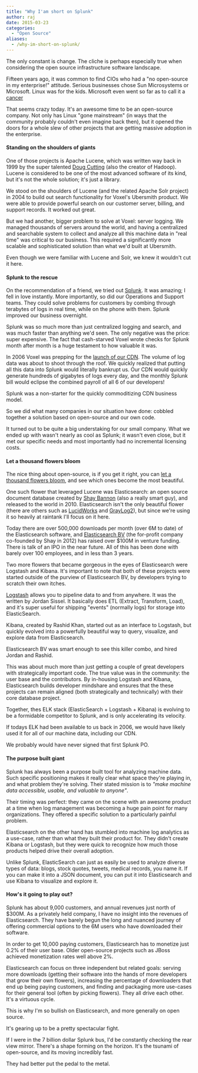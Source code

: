 ```yaml
---
title: "Why I'am short on Splunk"
author: raj
date: 2015-03-23
categories:
  - "Open Source"
aliases:
  - /why-im-short-on-splunk/
---
```


The only constant is change. The cliche is perhaps especially true when considering the open source infrastructure software landscape.

Fifteen years ago, it was common to find CIOs who had a "no open-source in my enterprise!" attitude. Serious businesses chose Sun Microsystems or Microsoft. Linux was for the kids. Microsoft even went so far as to call it a [cancer](http://www.theregister.co.uk/2001/06/02/ballmer_linux_is_a_cancer/)

That seems crazy today. It's an awesome time to be an open-source company. Not only has Linux "gone mainstream" (in ways that the community probably couldn't even imagine back then), but it opened the doors for a whole slew of other projects that are getting massive adoption in the enterprise.

#### Standing on the shoulders of giants

One of those projects is Apache Lucene, which was written way back in 1999 by the super talented [Doug Cutting](http://en.wikipedia.org/wiki/Doug_Cutting) (also the creator of Hadoop). Lucene is  considered to be one of the most advanced software of its kind, but it's not the whole solution; it's just a library.

We stood on the shoulders of Lucene (and the related Apache Solr project) in 2004 to build out search functionality for Voxel's Ubersmith product. We were able to provide powerful search on our customer server, billing, and support records. It worked out great.

But we had another, bigger problem to solve at Voxel: server logging. We managed thousands of servers around the world, and having a centralized and searchable system to collect and analyze all this machine data in "real time" was critical to our business. This required a significantly more scalable and sophisticated solution than what we'd built at Ubersmith.

Even though we were familiar with Lucene and Solr, we knew it wouldn't cut it here.

#### Splunk to the rescue

On the recommendation of a friend, we tried out <a href="http://www.splunk.com">Splunk</a>. It was amazing; I fell in love instantly. More importantly, so did our Operations and Support teams. They could solve problems for customers by combing through terabytes of logs in real time, while on the phone with them. Splunk improved our business overnight.

Splunk was so much more than just centralized logging and search, and was much faster than anything we'd seen. The only negative was the price: super expensive. The fact that cash-starved Voxel wrote checks for Splunk month after month is a huge testament to how valuable it was.

In 2006 Voxel was prepping for the <a href=”https://gigaom.com/2008/04/28/voxel-cdn-s3-service/”>launch of our CDN</a>. The volume of log data was about to shoot through the roof. We quickly realized that putting all this data into Splunk would literally bankrupt us. Our CDN would quickly generate hundreds of gigabytes of logs every day, and the monthly Splunk bill would eclipse the combined payroll of all 6 of our developers!

Splunk was a non-starter for the quickly commoditizing CDN business model.

So we did what many companies in our situation have done: cobbled together a solution based on open-source and our own code.

It turned out to be quite a big understaking for our small company. What we ended up with wasn't nearly as cool as Splunk; it wasn't even close, but it met our specific needs and most importantly had no incremental licensing costs.

#### Let a thousand flowers bloom


The nice thing about open-source, is if you get it right, you can <a href=”http://www.cloudscaling.com/blog/company/open-source-heroes-brian-behlendorf”>let a thousand flowers bloom</a>, and see which ones become the most beautiful.

One such flower that leveraged Lucene was Elasticsearch: an open source document database created by <a href="http://www.thedudeabides.com">Shay Bannon</a> (also a really smart guy), and released to the world in 2010. Elasticsearch isn't the only  beautiful flower (there are others such as <a href="http://www.lucidworks.com">LucidWorks</a> and <a href="http://www.Graylog2.com">GrayLog2</a>), but since we're using it so heavily at raintank I'll focus on it here.

Today there are over 500,000 downloads per month (over 6M to date) of the Elasticsearch software, and [Elasticsearch BV](http://www.elastic.co) (the for-profit company co-founded by Shay in 2012) has raised over $100M in venture funding. There is talk of an IPO in the near future. All of this has been done with barely over 100 employees, and in less than 3 years.

Two more flowers that became gorgeous in the eyes of Elasticsearch were Logstash and Kibana. It's important to note that both of these projects were started outside of the purview of Elasticsearch BV, by developers trying to scratch their own itches.

<a href="http://www.logstash.net">Logstash</a> allows you to pipeline data to and from anywhere. It was the written by Jordan Sissel. It basically does ETL (Extract, Transform, Load), and it's super useful for shipping "events" (normally logs) for storage into ElasticSearch.

<a ref="http://www.elastic.co/kibana/">Kibana</a>, created by Rashid Khan, started out as an interface to Logstash, but quickly evolved into a powerfully beautiful way to query, visualize, and explore data from Elasticsearch.

Elasticsearch BV was smart enough to see this killer combo, and hired Jordan and Rashid.

This was about much more than just getting a couple of great developers with strategically important code. The true value was in the community: the user base and the contributors. By in-housing Logstash and Kibana, Elasticsearch builds developer mindshare and ensures that the these projects can remain aligned (both strategically and technically) with their core database project.

Together, thes ELK stack (ElasticSearch + Logstash + Kibana) is evolving to be a formidable competitor to Splunk, and is only accelerating its velocity.

If todays ELK had been available to us back in 2006, we would have likely used it for all of our machine data, including our CDN.

We probably would have never signed that first Splunk PO.

#### The purpose built giant

Splunk has always been a purpose built tool for analyzing machine data. Such specific positioning makes it really clear what space they're playing in, and what problem they're solving. Their stated mission is to <i>"make machine data accessible, usable, and valuable to anyone"</i>.

Their timing was perfect: they came on the scene with an awesome product at a time when log management was becoming a huge pain point for many organizations. They offered a specific solution to a particularly painful problem.

Elasticsearch on the other hand has stumbled into machine log analytics as a use-case, rather than what they built their product for. They didn't create Kibana or Logstash, but they were quick to recognize how much those products helped drive their overall adoption.

Unlike Splunk, ElasticSearch can just as easily be used to analyze diverse types of data: blogs, stock quotes, tweets, medical records, you name it. If you can make it into a JSON document, you can put it into Elasticsearch and use Kibana to visualize and explore it.

#### How's it going to play out?

Splunk has about 9,000 customers, and annual revenues just north of $300M. As a privately held company, I have no insight into the revenues of Elasticsearch. They have barely begun the long and nuanced journey of offering commercial options to the 6M users who have downloaded their software.

In order to get 10,000 paying customers, Elasticsearch has to monetize just 0.2% of their user base. Older open-source projects such as JBoss achieved monetization rates well above 2%.

Elasticsearch can focus on three independent but related goals: serving more downloads (getting their software into the hands of more developers that grow their own flowers), increasing the percentage of downloaders that end up being paying customers, and finding and packaging more use-cases for their general tool (often by picking flowers). They all drive each other. It's a virtuous cycle.

This is why I'm so bullish on Elasticsearch, and more generally on open source.

It's gearing up to be a pretty spectacular fight.

If I were in the 7 billion dollar Splunk bus, I'd be constantly checking the rear view mirror. There's a shape forming on the horizon. It's the tsunami of open-source, and its moving incredibly fast.

They had better put the pedal to the metal.
